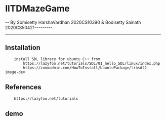 # IITDMazeGame

-- By Somisetty HarshaVardhan 2020CS10390 & Bodisetty Sainath 2020CS50421---------

--------------------------------------------------------





## Installation 

        install SDL library for ubuntu C++ from
            https://lazyfoo.net/tutorials/SDL/01_hello_SDL/linux/index.php
            https://zoomadmin.com/HowToInstall/UbuntuPackage/libsdl2-image-dev


## References
        https://lazyfoo.net/tutorials


## demo
